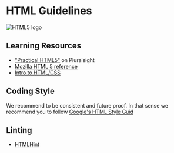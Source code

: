 # HTML Guidelines

![HTML5 logo](https://upload.wikimedia.org/wikipedia/commons/thumb/6/61/HTML5_logo_and_wordmark.svg/2000px-HTML5_logo_and_wordmark.svg.png)

## Learning Resources

- ["Practical HTML5"](https://app.pluralsight.com/library/courses/practical-html5/)
   on Pluralsight
- [Mozilla HTML 5 reference](https://developer.mozilla.org/en-US/docs/Web/Guide/HTML/HTML5)
- [Intro to HTML/CSS](https://www.khanacademy.org/computing/computer-programming/html-css#concept-intro)

## Coding Style

We recommend to be consistent and future proof. In that sense we
recommend you to follow [Google's HTML Style Guid](https://google.github.io/styleguide/htmlcssguide.html)
  
## Linting

- [HTMLHint](http://htmlhint.com/)
